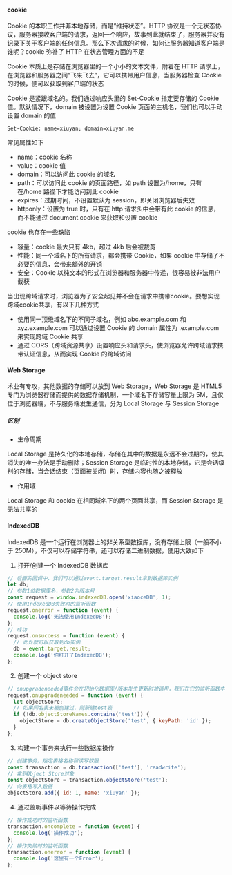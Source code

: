 #### cookie

Cookie 的本职工作并非本地存储，而是“维持状态”。HTTP 协议是一个无状态协议，服务器接收客户端的请求，返回一个响应，故事到此就结束了，服务器并没有记录下关于客户端的任何信息。那么下次请求的时候，如何让服务器知道客户端是谁呢？cookie 弥补了 HTTP 在状态管理方面的不足

Cookie 本质上是存储在浏览器里的一个小小的文本文件，附着在 HTTP 请求上，在浏览器和服务器之间“飞来飞去”，它可以携带用户信息，当服务器检查 Cookie 的时候，便可以获取到客户端的状态

Cookie 是紧跟域名的。我们通过响应头里的 Set-Cookie 指定要存储的 Cookie 值。默认情况下，domain 被设置为设置 Cookie 页面的主机名，我们也可以手动设置 domain 的值

```
Set-Cookie: name=xiuyan; domain=xiuyan.me
```

常见属性如下

- name：cookie 名称
- value：cookie 值
- domain：可以访问此 cookie 的域名
- path：可以访问此 cookie 的页面路径，如 path 设置为/home，只有在/home 路径下才能访问到此 cookie
- expires：过期时间，不设置默认为 session，即关闭浏览器后失效
- httponly：设置为 true 时，只有在 http 请求头中会带有此 cookie 的信息，而不能通过 document.cookie 来获取和设置 cookie

cookie 也存在一些缺陷

- 容量：cookie 最大只有 4kb，超过 4kb 后会被裁剪
- 性能：同一个域名下的所有请求，都会携带 Cookie，如果 cookie 中存储了不必要的信息，会带来额外的开销
- 安全：Cookie 以纯文本的形式在浏览器和服务器中传递，很容易被非法用户截获

当出现跨域请求时，浏览器为了安全起见并不会在请求中携带cookie。要想实现跨域cookie共享，有以下几种方式

- 使用同一顶级域名下的不同子域名，例如 abc.example.com 和 xyz.example.com 可以通过设置 Cookie 的 domain 属性为 .example.com 来实现跨域 Cookie 共享
- 通过 CORS（跨域资源共享）设置响应头和请求头，使浏览器允许跨域请求携带认证信息，从而实现 Cookie 的跨域访问

#### Web Storage

术业有专攻，其他数据的存储可以放到 Web Storage，Web Storage 是 HTML5 专门为浏览器存储而提供的数据存储机制，一个域名下存储容量上限为 5M，且仅位于浏览器端，不与服务端发生通信，分为 Local Storage 与 Session Storage

##### 区别

- 生命周期

Local Storage 是持久化的本地存储，存储在其中的数据是永远不会过期的，使其消失的唯一办法是手动删除；Session Storage 是临时性的本地存储，它是会话级别的存储，当会话结束（页面被关闭）时，存储内容也随之被释放

- 作用域

Local Storage 和 cookie 在相同域名下的两个页面共享，而 Session Storage 是无法共享的

#### IndexedDB

IndexedDB 是一个运行在浏览器上的非关系型数据库，没有存储上限（一般不小于 250M），不仅可以存储字符串，还可以存储二进制数据，使用大致如下

1. 打开/创建一个 IndexedDB 数据库

```js
// 后面的回调中，我们可以通过event.target.result拿到数据库实例
let db;
// 参数1位数据库名，参数2为版本号
const request = window.indexedDB.open('xiaoceDB', 1);
// 使用IndexedDB失败时的监听函数
request.onerror = function (event) {
  console.log('无法使用IndexedDB');
};
// 成功
request.onsuccess = function (event) {
  // 此处就可以获取到db实例
  db = event.target.result;
  console.log('你打开了IndexedDB');
};
```

2. 创建一个 object store

```js
// onupgradeneeded事件会在初始化数据库/版本发生更新时被调用，我们在它的监听函数中创建object store
request.onupgradeneeded = function (event) {
  let objectStore;
  // 如果同名表未被创建过，则新建test表
  if (!db.objectStoreNames.contains('test')) {
    objectStore = db.createObjectStore('test', { keyPath: 'id' });
  }
};
```

3. 构建一个事务来执行一些数据库操作

```js
// 创建事务，指定表格名称和读写权限
const transaction = db.transaction(['test'], 'readwrite');
// 拿到Object Store对象
const objectStore = transaction.objectStore('test');
// 向表格写入数据
objectStore.add({ id: 1, name: 'xiuyan' });
```

4. 通过监听事件以等待操作完成

```js
// 操作成功时的监听函数
transaction.oncomplete = function (event) {
  console.log('操作成功');
};
// 操作失败时的监听函数
transaction.onerror = function (event) {
  console.log('这里有一个Error');
};
```
